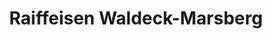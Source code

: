 ---
title: "Raiffeisen Waldeck-Marsberg"
url: /marsberg/raiffeisen-waldeck-marsberg/
shop: Landwirtschaftlich
---